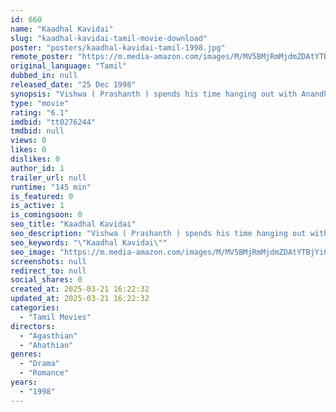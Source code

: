 ```yaml
---
id: 660
name: "Kaadhal Kavidai"
slug: "kaadhal-kavidai-tamil-movie-download"
poster: "posters/kaadhal-kavidai-tamil-1998.jpg"
remote_poster: "https://m.media-amazon.com/images/M/MV5BMjRmMjdmZDAtYTBjYi00YzcwLTljMzEtYjA3OTNiZjM1MTIxXkEyXkFqcGc@._V1_SX300.jpg"
original_language: "Tamil"
dubbed_in: null
released_date: "25 Dec 1998"
synopsis: "Vishwa ( Prashanth ) spends his time hanging out with Anandham ( Charlie) to avoid his mother ( Ambika ), who always quarrels with his dad ( Manivannan ). To find peace, he plays tricks on others. Among the victims is Jothi ( Isha..."
type: "movie"
rating: "6.1"
imdbid: "tt0276244"
tmdbid: null
views: 0
likes: 0
dislikes: 0
author_id: 1
trailer_url: null
runtime: "145 min"
is_featured: 0
is_active: 1
is_comingsoon: 0
seo_title: "Kaadhal Kavidai"
seo_description: "Vishwa ( Prashanth ) spends his time hanging out with Anandham ( Charlie) to avoid his mother ( Ambika ), who always quarrels with his dad ( Manivannan ). To find peace, he plays tricks on others. Among the victims is Jothi ( Isha..."
seo_keywords: "\"Kaadhal Kavidai\""
seo_image: "https://m.media-amazon.com/images/M/MV5BMjRmMjdmZDAtYTBjYi00YzcwLTljMzEtYjA3OTNiZjM1MTIxXkEyXkFqcGc@._V1_SX300.jpg"
screenshots: null
redirect_to: null
social_shares: 0
created_at: 2025-03-21 16:22:32
updated_at: 2025-03-21 16:22:32
categories:
  - "Tamil Movies"
directors:
  - "Agasthian"
  - "Ahathian"
genres:
  - "Drama"
  - "Romance"
years:
  - "1998"
---
```

